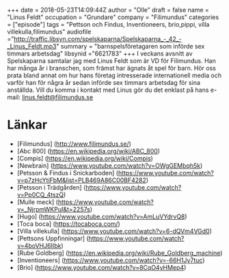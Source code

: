 +++
date = 2018-05-23T14:09:44Z
author = "Olle"
draft = false
name = "Linus Feldt"
occupation = "Grundare"
company = "Filimundus"
categories = ["episode"]
tags = "Pettson och Findus, Inventioneers, brio,pippi, villa villekulla,filimundus"
audiofile ="http://traffic.libsyn.com/spelskaparna/Spelskaparna_-_42_-_Linus_Feldt.mp3"
summary = "barnspelsföretagaren som införde sex timmars arbetsdag"
libsynid ="6621783"
+++
I veckans avsnitt av Spelskaparna samtalar jag med Linus Feldt som är VD för Filimundus. Han har många år i branschen, som främst har ägnats åt spel för barn. Hör oss prata bland annat om hur hans företag intresserade internationell media och varför han för några år sedan införde sex timmars arbetsdag för sina anställda. Vill du komma i kontakt med Linus gör du det enklast på hans e-mail: linus.feldt@filimundus.se

# Länkar
* [Filimundus] (http://www.filimundus.se/)
* [Abc 800] (https://en.wikipedia.org/wiki/ABC_800)
* [Compis] (https://en.wikipedia.org/wiki/Compis)
* [Newbrain] (https://www.youtube.com/watch?v=OWgGEMbqh5k)
* [Petsson & Findus i Snickarboden] (https://www.youtube.com/watch?v=p7zHcYtiFbM&list=PLB469A86C00BF4282)
* [Petsson i Trädgården] (https://www.youtube.com/watch?v=Pp0CQ_4tszQ)
* [Mulle meck] (https://www.youtube.com/watch?v=_NjrpmWKPuI&t=2257s)
* [Hugo] (https://www.youtube.com/watch?v=AmLuVYdrvQ8)
* [Toca boca] (https://tocaboca.com/)
* [Villa villekulla] (https://www.youtube.com/watch?v=6-dQVm4VGd0)
* [Pettsons Uppfinningar] (https://www.youtube.com/watch?v=4boVHJ6IIbk)
* [Rube Goldberg] (https://en.wikipedia.org/wiki/Rube_Goldberg_machine)
* [Inventioneers] (https://www.youtube.com/watch?v=-66H1Jy7tuc)
* [Brio] (https://www.youtube.com/watch?v=8CqO4yHMep4)

